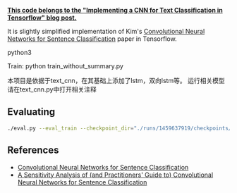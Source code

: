 **[This code belongs to the "Implementing a CNN for Text Classification in Tensorflow" blog post.](http://www.wildml.com/2015/12/implementing-a-cnn-for-text-classification-in-tensorflow/)**

It is slightly simplified implementation of Kim's [Convolutional Neural Networks for Sentence Classification](http://arxiv.org/abs/1408.5882) paper in Tensorflow.

python3

Train:
python train_without_summary.py

本项目是依据于text_cnn，在其基础上添加了lstm，双向lstm等。
运行相关模型请在text_cnn.py中打开相关注释

## Evaluating

```bash
./eval.py --eval_train --checkpoint_dir="./runs/1459637919/checkpoints/"
```


## References

- [Convolutional Neural Networks for Sentence Classification](http://arxiv.org/abs/1408.5882)
- [A Sensitivity Analysis of (and Practitioners' Guide to) Convolutional Neural Networks for Sentence Classification](http://arxiv.org/abs/1510.03820)
